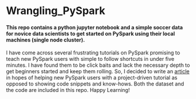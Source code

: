 # Wrangling_PySpark
#### This repo contains a python jupyter notebook and a simple soccer data for novice data scientists to get started on PySpark using their local machines (single node cluster). 
I have come across several frustrating tutorials on PySpark promising to teach new PySpark users with simple to follow shortcuts in under five minutes. I have found them to be click baits and lack the necessary depth to get beginners started and keep them rolling. So, I decided to write an [article](https://towardsdatascience.com/a-project-driven-approach-to-learning-pyspark-4533c85f52b3) in hopes of helping new PySpark users with a project-driven tutorial as opposed to showing code snippets and know-hows. Both the dataset and the code are included in this repo. Happy Learning!
